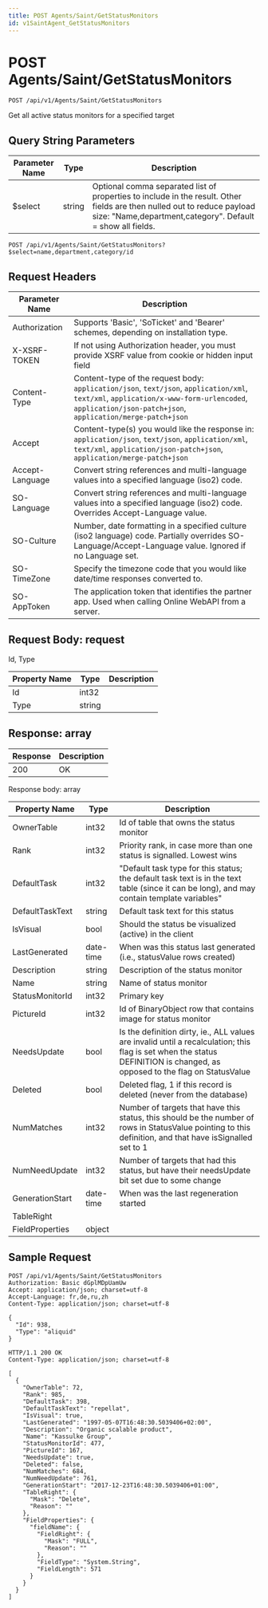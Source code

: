 ```yaml
---
title: POST Agents/Saint/GetStatusMonitors
id: v1SaintAgent_GetStatusMonitors
---
```


# POST Agents/Saint/GetStatusMonitors

```http
POST /api/v1/Agents/Saint/GetStatusMonitors
```

Get all active status monitors for a specified target







## Query String Parameters

| Parameter Name | Type |  Description |
|----------------|------|--------------|
| $select | string |  Optional comma separated list of properties to include in the result. Other fields are then nulled out to reduce payload size: "Name,department,category". Default = show all fields. |

```http
POST /api/v1/Agents/Saint/GetStatusMonitors?$select=name,department,category/id
```


## Request Headers

| Parameter Name | Description |
|----------------|-------------|
| Authorization  | Supports 'Basic', 'SoTicket' and 'Bearer' schemes, depending on installation type. |
| X-XSRF-TOKEN   | If not using Authorization header, you must provide XSRF value from cookie or hidden input field |
| Content-Type | Content-type of the request body: `application/json`, `text/json`, `application/xml`, `text/xml`, `application/x-www-form-urlencoded`, `application/json-patch+json`, `application/merge-patch+json` |
| Accept         | Content-type(s) you would like the response in: `application/json`, `text/json`, `application/xml`, `text/xml`, `application/json-patch+json`, `application/merge-patch+json` |
| Accept-Language | Convert string references and multi-language values into a specified language (iso2) code. |
| SO-Language | Convert string references and multi-language values into a specified language (iso2) code. Overrides Accept-Language value. |
| SO-Culture | Number, date formatting in a specified culture (iso2 language) code. Partially overrides SO-Language/Accept-Language value. Ignored if no Language set. |
| SO-TimeZone | Specify the timezone code that you would like date/time responses converted to. |
| SO-AppToken | The application token that identifies the partner app. Used when calling Online WebAPI from a server. |

## Request Body: request  

Id, Type 

| Property Name | Type |  Description |
|----------------|------|--------------|
| Id | int32 |  |
| Type | string |  |


## Response: array



| Response | Description |
|----------------|-------------|
| 200 | OK |

Response body: array

| Property Name | Type |  Description |
|----------------|------|--------------|
| OwnerTable | int32 | Id of table that owns the status monitor |
| Rank | int32 | Priority rank, in case more than one status is signalled. Lowest wins |
| DefaultTask | int32 | "Default task type for this status; the default task text is in the text table (since it can be long), and may contain template variables" |
| DefaultTaskText | string | Default task text for this status |
| IsVisual | bool | Should the status be visualized (active) in the client |
| LastGenerated | date-time | When was this status last generated (i.e., statusValue rows created) |
| Description | string | Description of the status monitor |
| Name | string | Name of status monitor |
| StatusMonitorId | int32 | Primary key |
| PictureId | int32 | Id of BinaryObject row that contains image for status monitor |
| NeedsUpdate | bool | Is the definition dirty, ie., ALL values are invalid until a recalculation; this flag is set when the status DEFINITION is changed, as opposed to the flag on StatusValue |
| Deleted | bool | Deleted flag, 1 if this record is deleted (never from the database) |
| NumMatches | int32 | Number of targets that have this status, this should be the number of rows in StatusValue pointing to this definition, and that have isSignalled set to 1 |
| NumNeedUpdate | int32 | Number of targets that had this status, but have their needsUpdate bit set due to some change |
| GenerationStart | date-time | When was the last regeneration started |
| TableRight |  |  |
| FieldProperties | object |  |

## Sample Request

```http!
POST /api/v1/Agents/Saint/GetStatusMonitors
Authorization: Basic dGplMDpUamUw
Accept: application/json; charset=utf-8
Accept-Language: fr,de,ru,zh
Content-Type: application/json; charset=utf-8

{
  "Id": 938,
  "Type": "aliquid"
}
```

```http_
HTTP/1.1 200 OK
Content-Type: application/json; charset=utf-8

[
  {
    "OwnerTable": 72,
    "Rank": 985,
    "DefaultTask": 398,
    "DefaultTaskText": "repellat",
    "IsVisual": true,
    "LastGenerated": "1997-05-07T16:48:30.5039406+02:00",
    "Description": "Organic scalable product",
    "Name": "Kassulke Group",
    "StatusMonitorId": 477,
    "PictureId": 167,
    "NeedsUpdate": true,
    "Deleted": false,
    "NumMatches": 684,
    "NumNeedUpdate": 761,
    "GenerationStart": "2017-12-23T16:48:30.5039406+01:00",
    "TableRight": {
      "Mask": "Delete",
      "Reason": ""
    },
    "FieldProperties": {
      "fieldName": {
        "FieldRight": {
          "Mask": "FULL",
          "Reason": ""
        },
        "FieldType": "System.String",
        "FieldLength": 571
      }
    }
  }
]
```